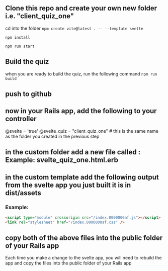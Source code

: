 ## Clone this repo and create your own new folder i.e. "client_quiz_one"

cd into the folder
`npm create vite@latest . -- --template svelte`

`npm install`

`npm run start`

## Build the quiz

when you are ready to build the quiz, run the following command
`npm run build`

## push to github

## now in your Rails app, add the following to your controller

@svelte = 'true'
@svelte_quiz = "client_quiz_one" # this is the same name as the folder you created in the previous step

## in the custom folder add a new file called : Example: svelte_quiz_one.html.erb

## in the custom template add the following output from the svelte app you just built it is in dist/assets

### Example:

```html
<script type="module" crossorigin src="/index.0000000af.js"></script>
<link rel="stylesheet" href="/index.0000000af.css" />
```

## copy both of the above files into the public folder of your Rails app

Each time you make a change to the svelte app, you will need to rebuild the app and copy the files into the public folder of your Rails app
